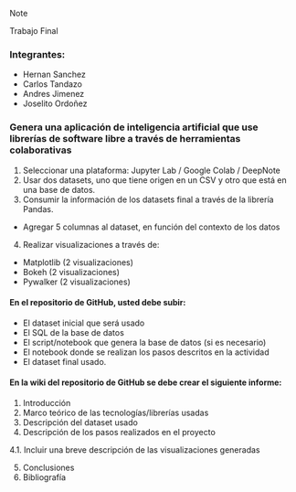 > [!Note]
> Trabajo Final
### Integrantes:
- Hernan Sanchez
- Carlos Tandazo
- Andres Jimenez
- Joselito Ordoñez
### Genera una aplicación de inteligencia artificial que use librerías de software libre a través de herramientas colaborativas
1. Seleccionar una plataforma: Jupyter Lab / Google Colab / DeepNote
2. Usar dos datasets, uno que tiene origen en un CSV y otro que está en una base de datos.
3. Consumir la información de los datasets final a través de la librería Pandas.
- Agregar 5 columnas al dataset, en función del contexto de los datos
4. Realizar visualizaciones a través de:
- Matplotlib (2 visualizaciones)
- Bokeh (2 visualizaciones)
- Pywalker (2 visualizaciones)

#### En el repositorio de GitHub, usted debe subir:

- El dataset inicial que será usado
- El SQL de la base de datos
- El script/notebook que genera la base de datos (si es necesario)
- El notebook donde se realizan los pasos descritos en la actividad
- El dataset final usado.

#### En la wiki del repositorio de GitHub se debe crear el siguiente informe:

1. Introducción
2. Marco teórico de las tecnologías/librerías usadas
3. Descripción del dataset usado
4. Descripción de los pasos realizados en el proyecto
   
  4.1. Incluir una breve descripción de las visualizaciones generadas

5. Conclusiones
6. Bibliografía

 

